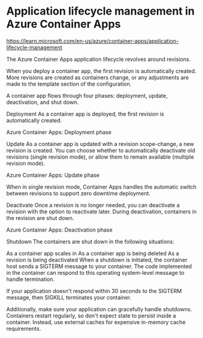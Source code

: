 # Application lifecycle management in Azure Container Apps

https://learn.microsoft.com/en-us/azure/container-apps/application-lifecycle-management

The Azure Container Apps application lifecycle revolves around revisions.

When you deploy a container app, the first revision is automatically created. More revisions are created as containers change, or any adjustments are made to the template section of the configuration.

A container app flows through four phases: deployment, update, deactivation, and shut down.



Deployment
As a container app is deployed, the first revision is automatically created.

Azure Container Apps: Deployment phase






Update
As a container app is updated with a revision scope-change, a new revision is created. You can choose whether to automatically deactivate old revisions (single revision mode), or allow them to remain available (multiple revision mode).

Azure Container Apps: Update phase

When in single revision mode, Container Apps handles the automatic switch between revisions to support zero downtime deployment.




Deactivate
Once a revision is no longer needed, you can deactivate a revision with the option to reactivate later. During deactivation, containers in the revision are shut down.

Azure Container Apps: Deactivation phase




Shutdown
The containers are shut down in the following situations:

As a container app scales in
As a container app is being deleted
As a revision is being deactivated
When a shutdown is initiated, the container host sends a SIGTERM message to your container. The code implemented in the container can respond to this operating system-level message to handle termination.

If your application doesn't respond within 30 seconds to the SIGTERM message, then SIGKILL terminates your container.

Additionally, make sure your application can gracefully handle shutdowns. Containers restart regularly, so don't expect state to persist inside a container. Instead, use external caches for expensive in-memory cache requirements.

